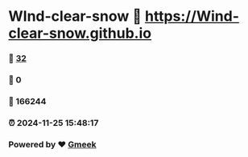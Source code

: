 # WInd-clear-snow :link: https://Wind-clear-snow.github.io 
### :page_facing_up: [32](https://Wind-clear-snow.github.io/tag.html) 
### :speech_balloon: 0 
### :hibiscus: 166244 
### :alarm_clock: 2024-11-25 15:48:17 
### Powered by :heart: [Gmeek](https://github.com/Meekdai/Gmeek)
